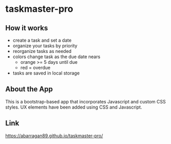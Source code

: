 # taskmaster-pro
## How it works
* create a task and set a date
* organize your tasks by priority
* reorganize tasks as needed
* colors change task as the due date nears
  * orange >= 5 days until due 
  * red = overdue
* tasks are saved in local storage
## About the App
This is a bootstrap-based app that incorporates Javascript and custom CSS styles. UX elements have been added using CSS and Javascript. 
## Link 
https://abarragan89.github.io/taskmaster-pro/
